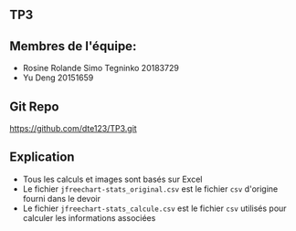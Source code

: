 ## TP3

## Membres de l'équipe:
- Rosine Rolande Simo Tegninko 20183729
- Yu Deng 20151659

## Git Repo
https://github.com/dte123/TP3.git

## Explication
- Tous les calculs et images sont basés sur Excel
- Le fichier `jfreechart-stats_original.csv` est le fichier `csv` d'origine fourni dans le devoir 
- Le fichier `jfreechart-stats_calcule.csv` est le fichier `csv` utilisés pour calculer les informations associées
